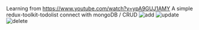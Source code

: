 Learning from https://www.youtube.com/watch?v=ypA9GUJ1AMY
A simple redux-toolkit-todolist connect with mongoDB / CRUD 
![add](https://user-images.githubusercontent.com/90575401/189484161-0c2ce26f-9d5e-4df7-998c-454a031af1ef.png)
![update](https://user-images.githubusercontent.com/90575401/189484165-166d6c06-9087-475c-9e7e-c330e8180f29.png)
![delete](https://user-images.githubusercontent.com/90575401/189484167-9f35b2bb-4eba-4a55-bf3b-dd931f272b4e.png)
